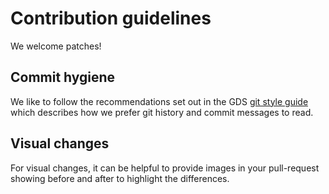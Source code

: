 # Contribution guidelines

We welcome patches!

## Commit hygiene

We like to follow the recommendations set out in the GDS [git style guide][gitstyle]
which describes how we prefer git history and commit messages to read.

[gitstyle]: https://github.com/alphagov/styleguides/blob/master/git.md

## Visual changes

For visual changes, it can be helpful to provide images in your pull-request
showing before and after to highlight the differences.
